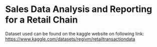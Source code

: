 # Sales Data Analysis and Reporting for a Retail Chain

Dataset used can be found on the kaggle website on following link: https://www.kaggle.com/datasets/regivm/retailtransactiondata
